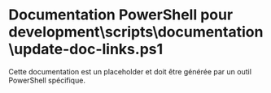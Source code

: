 # Documentation PowerShell pour development\scripts\documentation\update-doc-links.ps1

Cette documentation est un placeholder et doit être générée par un outil PowerShell spécifique.
